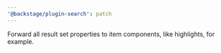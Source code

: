 ```yaml
---
'@backstage/plugin-search': patch
---
```


Forward all result set properties to item components, like highlights, for example.
